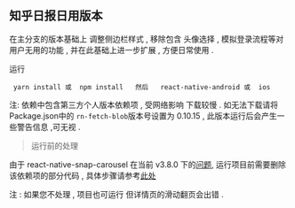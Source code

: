 ## 知乎日报日用版本

    
  在主分支的版本基础上  调整侧边栏样式 , 移除包含 头像选择 , 模拟登录流程等对用户无用的功能 , 并在此基础上进一步扩展 , 方便日常使用 . 


运行  

     yarn install 或  npm install   然后   react-native-android 或  ios 
      
 
 注: 依赖中包含第三方个人版本依赖项 , 受网络影响 下载较慢 .  如无法下载请将Package.json中的 ```rn-fetch-blob```版本号设置为 0.10.15 , 此版本运行后会产生一些警告信息 ,可无视 .
 
 > 运行前的处理
    
 由于 react-native-snap-carousel 在当前 v3.8.0 下的[问题](https://github.com/archriss/react-native-snap-carousel/issues/538),  运行项目前需要删除该依赖项的部分代码 , 具体步骤请参考[此处](https://github.com/rtalwork/react-native-snap-carousel/commit/73261bbae26e753bb3c3c37bcd03dc8d35919fe1)
 
 注 : 如果您不处理 , 项目也可运行 但详情页的滑动翻页会出错 .
 
 
    
    
